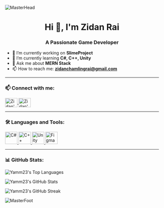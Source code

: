 ![MasterHead](https://i.pinimg.com/originals/c1/b3/16/c1b31611e66b7c211bfd0296dd454bfb.gif)

<h1 align="center">Hi 👋, I'm Zidan Rai</h1>
<h3 align="center">A Passionate Game Developer</h3>


- 🔭 I’m currently working on **SlimeProject**
- 🌱 I’m currently learning **C#, C++, Unity**
- 💬 Ask me about **MERN Stack**
- 📫 How to reach me: **zidanchamlingrai@gmail.com**

---

### 📫 Connect with me:

<p align="left">
  <a href="https://www.linkedin.com/in/zidanrai/" target="blank">
    <img align="center" src="https://raw.githubusercontent.com/rahuldkjain/github-profile-readme-generator/master/src/images/icons/Social/linked-in-alt.svg" alt="Zidan's LinkedIn" height="30" width="40" />
  </a>
  <a href="https://www.instagram.com/zidanchamlingrai/?hl=en" target="blank">
    <img align="center" src="https://raw.githubusercontent.com/rahuldkjain/github-profile-readme-generator/master/src/images/icons/Social/instagram.svg" alt="Zidan's Instagram" height="30" width="40" />
  </a>
</p>

---

### 🛠️ Languages and Tools:

<p align="left">
  <!-- Languages -->
  <a href="https://www.w3.org/html/" target="_blank" rel="noreferrer">
    <img src="https://th.bing.com/th/id/OIP.BL6oak2CToFdSXpG2MYowwHaHa?rs=1&pid=ImgDetMain" alt="C#" width="40" height="40"/>
  </a>
  <a href="https://www.w3schools.com/css/" target="_blank" rel="noreferrer">
    <img src="https://w7.pngwing.com/pngs/46/626/png-transparent-c-logo-the-c-programming-language-computer-icons-computer-programming-source-code-programming-miscellaneous-template-blue.png" alt="C++" width="40" height="40"/>
  </a>
  <a href="https://developer.mozilla.org/en-US/docs/Web/JavaScript" target="_blank" rel="noreferrer">
    <img src="https://logos-world.net/wp-content/uploads/2021/11/Unity-Emblem.png" alt="Unity" width="40" height="40"/>
  </a>
  <a href="https://dart.dev" target="_blank" rel="noreferrer"> 
    <img src="https://brandslogos.com/wp-content/uploads/images/large/figma-logo.png" alt="Figma" width="40" height="40"/> 
  </a>
  </a>
</p>

---

### 📊 GitHub Stats:

<p>
  <img src="https://github-readme-stats.vercel.app/api/top-langs?username=Yamm23&show_icons=true&locale=en&layout=compact&theme=tokyonight" 
       alt="Yamm23's Top Languages" 
       style="display: block; margin: auto;" />
</p>

<p>
  <img src="https://github-readme-stats.vercel.app/api?username=Yamm23&show_icons=true&locale=en&theme=tokyonight" 
       alt="Yamm23's GitHub Stats" 
       style="display: block; margin: auto;" />
</p>

<p>
  <img src="https://github-readme-streak-stats.herokuapp.com/?user=Yamm23&theme=tokyonight" 
       alt="Yamm23's GitHub Streak" 
       style="display: block; margin: auto;" />
</p>




![MasterFoot](https://i.imgur.com/fdJFumd.gif)
